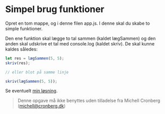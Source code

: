 # Simpel brug funktioner

Opret en tom mappe, og i denne filen app.js. I denne skal du skabe to simple funktioner.

Den ene funktion skal lægge to tal sammen (kaldet lægSammen) og den anden skal udskrive et tal med console.log (kaldet skriv). De skal kunne kaldes således:

```javascript
let res = lægSammen(5, 5);
skriv(res);

// eller blot på samme linje

skriv(lægSammen(5, 5));
```

Se eventuelt [min løsning](../app.js).

> Denne opgave må ikke benyttes uden tilladelse fra Michell Cronberg (michell@cronberg.dk)
